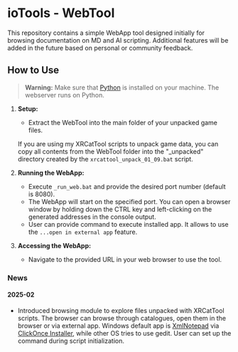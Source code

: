 # ioTools - WebTool

This repository contains a simple WebApp tool designed initially for browsing documentation on MD and AI scripting. Additional features will be added in the future based on personal or community feedback.

## How to Use

> **Warning:**
> Make sure that [Python](https://www.python.org/downloads/) is installed on your machine. The webserver runs on Python.

1. **Setup:**
   - Extract the WebTool into the main folder of your unpacked game files.

   If you are using my XRCatTool scripts to unpack game data, you can copy all contents from the WebTool folder into the "_unpacked" directory created by the `xrcattool_unpack_01_09.bat` script.

2. **Running the WebApp:**
   - Execute `_run_web.bat` and provide the desired port number (default is 8080).
   - The WebApp will start on the specified port. You can open a browser window by holding down the CTRL key and left-clicking on the generated addresses in the console output.
   - User can provide command to execute installed app. It allows to use the `...open in external app` feature.

3. **Accessing the WebApp:**
   - Navigate to the provided URL in your web browser to use the tool.

### News

#### 2025-02

- Introduced browsing module to explore files unpacked with XRCatTool scripts. The browser can browse through catalogues, open them in the browser or via external app. Windows default app is [XmlNotepad](https://microsoft.github.io/XmlNotepad/#install/) via [ClickOnce Installer](https://lovettsoftwarestorage.blob.core.windows.net/downloads/XmlNotepad/XmlNotepad.application), while other OS tries to use gedit. User can set up the command during script initialization.